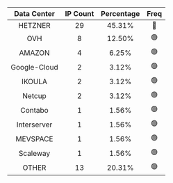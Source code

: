 | Data Center | IP Count | Percentage | Freq |
|:------------:|:--------:|:-----------:|:-----:|
| HETZNER | 29 | 45.31% | 🔴 |
| OVH | 8 | 12.50% | 🟢 |
| AMAZON | 4 | 6.25% | 🟢 |
| Google-Cloud | 2 | 3.12% | 🟢 |
| IKOULA | 2 | 3.12% | 🟢 |
| Netcup | 2 | 3.12% | 🟢 |
| Contabo | 1 | 1.56% | 🟢 |
| Interserver | 1 | 1.56% | 🟢 |
| MEVSPACE | 1 | 1.56% | 🟢 |
| Scaleway | 1 | 1.56% | 🟢 |
| OTHER | 13 | 20.31% | 🟢 |